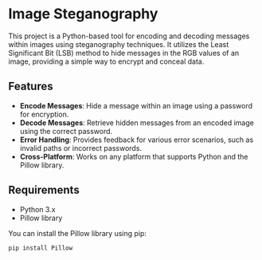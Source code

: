 # Image Steganography

This project is a Python-based tool for encoding and decoding messages within images using steganography techniques. It utilizes the Least Significant Bit (LSB) method to hide messages in the RGB values of an image, providing a simple way to encrypt and conceal data.

## Features

- **Encode Messages**: Hide a message within an image using a password for encryption.
- **Decode Messages**: Retrieve hidden messages from an encoded image using the correct password.
- **Error Handling**: Provides feedback for various error scenarios, such as invalid paths or incorrect passwords.
- **Cross-Platform**: Works on any platform that supports Python and the Pillow library.

## Requirements

- Python 3.x
- Pillow library

You can install the Pillow library using pip:

```bash
pip install Pillow



